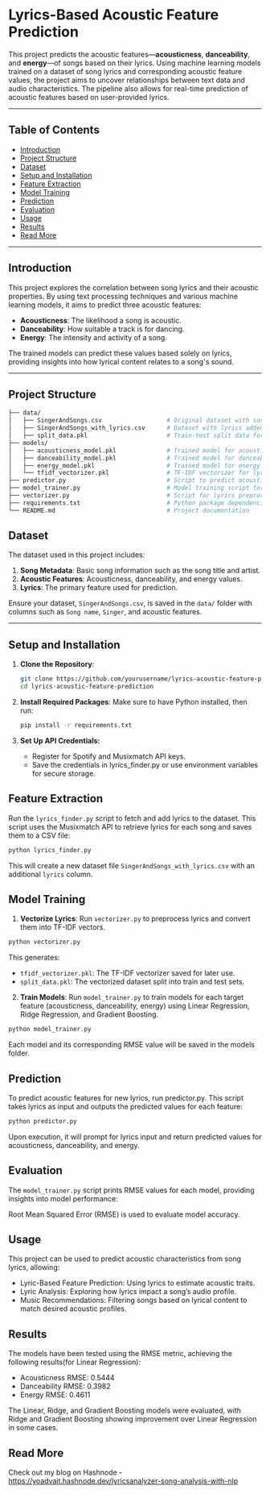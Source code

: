 # Lyrics-Based Acoustic Feature Prediction

This project predicts the acoustic features—**acousticness**, **danceability**, and **energy**—of songs based on their lyrics. Using machine learning models trained on a dataset of song lyrics and corresponding acoustic feature values, the project aims to uncover relationships between text data and audio characteristics. The pipeline also allows for real-time prediction of acoustic features based on user-provided lyrics.

---

## Table of Contents

- [Introduction](#introduction)
- [Project Structure](#project-structure)
- [Dataset](#dataset)
- [Setup and Installation](#setup-and-installation)
- [Feature Extraction](#feature-extraction)
- [Model Training](#model-training)
- [Prediction](#prediction)
- [Evaluation](#evaluation)
- [Usage](#usage)
- [Results](#results)
- [Read More](#read-more)

---

## Introduction

This project explores the correlation between song lyrics and their acoustic properties. By using text processing techniques and various machine learning models, it aims to predict three acoustic features:
- **Acousticness**: The likelihood a song is acoustic.
- **Danceability**: How suitable a track is for dancing.
- **Energy**: The intensity and activity of a song.

The trained models can predict these values based solely on lyrics, providing insights into how lyrical content relates to a song's sound.

---

## Project Structure

```bash
├── data/
│   ├── SingerAndSongs.csv                  # Original dataset with song names and lyrics
│   ├── SingerAndSongs_with_lyrics.csv      # Dataset with lyrics added
│   ├── split_data.pkl                      # Train-test split data for modeling
├── models/
│   ├── acousticness_model.pkl              # Trained model for acousticness prediction
│   ├── danceability_model.pkl              # Trained model for danceability prediction
│   ├── energy_model.pkl                    # Trained model for energy prediction
│   └── tfidf_vectorizer.pkl                # TF-IDF vectorizer for lyric transformation
├── predictor.py                            # Script to predict acoustic features from input lyrics
├── model_trainer.py                        # Model training script for each acoustic feature
├── vectorizer.py                           # Script for lyrics preprocessing and vectorization
├── requirements.txt                        # Python package dependencies
└── README.md                               # Project documentation
```
## Dataset

The dataset used in this project includes:
1. **Song Metadata**: Basic song information such as the song title and artist.
2. **Acoustic Features**: Acousticness, danceability, and energy values.
3. **Lyrics**: The primary feature used for prediction.

Ensure your dataset, `SingerAndSongs.csv`, is saved in the `data/` folder with columns such as `Song name`, `Singer`, and acoustic features.

---

## Setup and Installation

1. **Clone the Repository**:
   ```bash
   git clone https://github.com/yourusername/lyrics-acoustic-feature-prediction.git
   cd lyrics-acoustic-feature-prediction
   ```
   
2. **Install Required Packages**: Make sure to have Python installed, then run:
   ```bash
   pip install -r requirements.txt
   ```
3. **Set Up API Credentials:**
   - Register for Spotify and Musixmatch API keys.
   - Save the credentials in lyrics_finder.py or use environment variables for secure storage.
  
## Feature Extraction

Run the `lyrics_finder.py` script to fetch and add lyrics to the dataset. This script uses the Musixmatch API to retrieve lyrics for each song and saves them to a CSV file:
```bash
python lyrics_finder.py
```
This will create a new dataset file `SingerAndSongs_with_lyrics.csv` with an additional `lyrics` column.

## Model Training

1. **Vectorize Lyrics**: Run `vectorizer.py` to preprocess lyrics and convert them into TF-IDF vectors.

```bash
python vectorizer.py
```
This generates:

  - `tfidf_vectorizer.pkl`: The TF-IDF vectorizer saved for later use.
  - `split_data.pkl`: The vectorized dataset split into train and test sets.
2. **Train Models**: Run `model_trainer.py` to train models for each target feature (acousticness, danceability, energy) using Linear Regression, Ridge Regression, and Gradient Boosting.

```bash
python model_trainer.py
```
Each model and its corresponding RMSE value will be saved in the models folder.

## Prediction
To predict acoustic features for new lyrics, run predictor.py. This script takes lyrics as input and outputs the predicted values for each feature:

```bash
python predictor.py
```
Upon execution, it will prompt for lyrics input and return predicted values for acousticness, danceability, and energy.


## Evaluation
The `model_trainer.py` script prints RMSE values for each model, providing insights into model performance:

Root Mean Squared Error (RMSE) is used to evaluate model accuracy.

## Usage
This project can be used to predict acoustic characteristics from song lyrics, allowing:

 - Lyric-Based Feature Prediction: Using lyrics to estimate acoustic traits.
 - Lyric Analysis: Exploring how lyrics impact a song’s audio profile.
 - Music Recommendations: Filtering songs based on lyrical content to match desired acoustic profiles.

## Results

The models have been tested using the RMSE metric, achieving the following results(for Linear Regression):

 - Acousticness RMSE: 0.5444
 - Danceability RMSE: 0.3982
 - Energy RMSE: 0.4611
   
The Linear, Ridge, and Gradient Boosting models were evaluated, with Ridge and Gradient Boosting showing improvement over Linear Regression in some cases.

## Read More

Check out my blog on Hashnode - https://yoadvait.hashnode.dev/lyricsanalyzer-song-analysis-with-nlp

